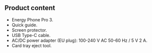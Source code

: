 ## Product content

* Energy Phone Pro 3.
* Quick guide.
* Screen protector.
* USB Type-C cable.
* AC/DC power adapter (EU plug): 100-240 V AC 50-60 Hz / 5 V 2 A.
* Card tray eject tool.


